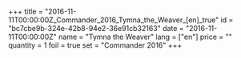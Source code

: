 +++
title = "2016-11-11T00:00:00Z_Commander_2016_Tymna_the_Weaver_[en]_true"
id = "bc7cbe9b-324e-42b8-94e2-36e91cb32163"
date = "2016-11-11T00:00:00Z"
name = "Tymna the Weaver"
lang = ["en"]
price = ""
quantity = 1
foil = true
set = "Commander 2016"
+++
